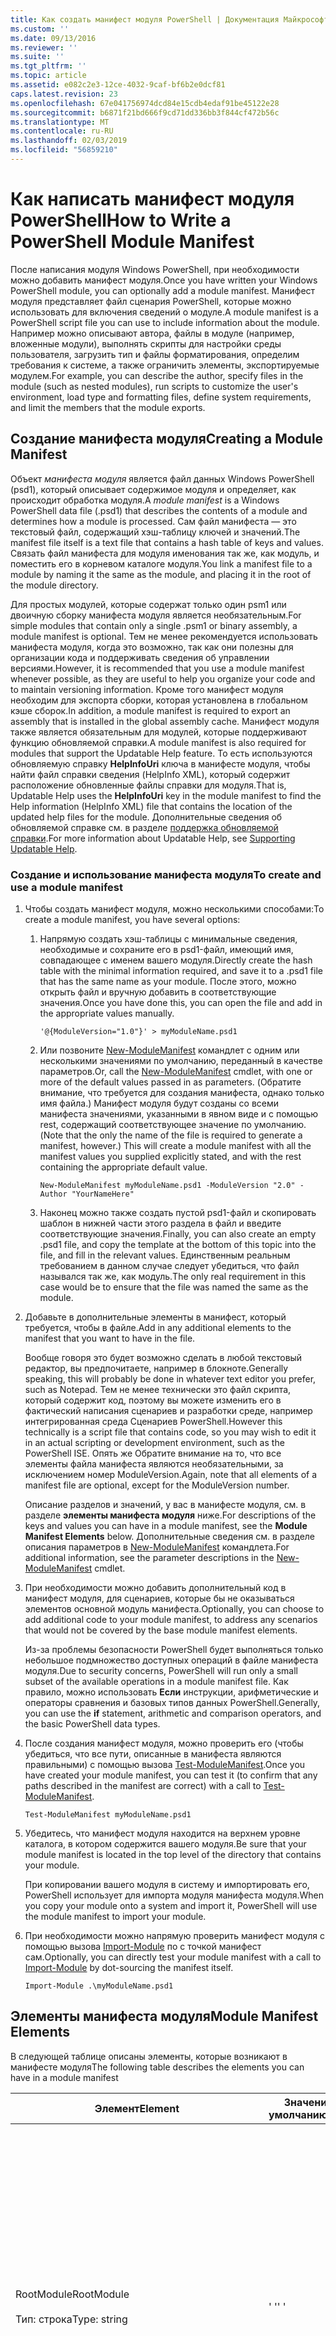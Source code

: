 ```yaml
---
title: Как создать манифест модуля PowerShell | Документация Майкрософт
ms.custom: ''
ms.date: 09/13/2016
ms.reviewer: ''
ms.suite: ''
ms.tgt_pltfrm: ''
ms.topic: article
ms.assetid: e082c2e3-12ce-4032-9caf-bf6b2e0dcf81
caps.latest.revision: 23
ms.openlocfilehash: 67e041756974dcd84e15cdb4edaf91be45122e28
ms.sourcegitcommit: b6871f21bd666f9cd71dd336bb3f844cf472b56c
ms.translationtype: MT
ms.contentlocale: ru-RU
ms.lasthandoff: 02/03/2019
ms.locfileid: "56859210"
---
```

# <a name="how-to-write-a-powershell-module-manifest"></a><span data-ttu-id="af549-102">Как написать манифест модуля PowerShell</span><span class="sxs-lookup"><span data-stu-id="af549-102">How to Write a PowerShell Module Manifest</span></span>

<span data-ttu-id="af549-103">После написания модуля Windows PowerShell, при необходимости можно добавить манифест модуля.</span><span class="sxs-lookup"><span data-stu-id="af549-103">Once you have written your Windows PowerShell module, you can optionally add a module manifest.</span></span> <span data-ttu-id="af549-104">Манифест модуля представляет файл сценария PowerShell, которые можно использовать для включения сведений о модуле.</span><span class="sxs-lookup"><span data-stu-id="af549-104">A module manifest is a PowerShell script file you can use to include information about the module.</span></span> <span data-ttu-id="af549-105">Например можно описывают автора, файлы в модуле (например, вложенные модули), выполнять скрипты для настройки среды пользователя, загрузить тип и файлы форматирования, определим требования к системе, а также ограничить элементы, экспортируемые модулем.</span><span class="sxs-lookup"><span data-stu-id="af549-105">For example, you can describe the author, specify files in the module (such as nested modules), run scripts to customize the user's environment, load type and formatting files, define system requirements, and limit the members that the module exports.</span></span>

## <a name="creating-a-module-manifest"></a><span data-ttu-id="af549-106">Создание манифеста модуля</span><span class="sxs-lookup"><span data-stu-id="af549-106">Creating a Module Manifest</span></span>

<span data-ttu-id="af549-107">Объект *манифеста модуля* является файл данных Windows PowerShell (psd1), который описывает содержимое модуля и определяет, как происходит обработка модуля.</span><span class="sxs-lookup"><span data-stu-id="af549-107">A *module manifest* is a Windows PowerShell data file (.psd1) that describes the contents of a module and determines how a module is processed.</span></span> <span data-ttu-id="af549-108">Сам файл манифеста — это текстовый файл, содержащий хэш-таблицу ключей и значений.</span><span class="sxs-lookup"><span data-stu-id="af549-108">The manifest file itself is a text file that contains a hash table of keys and values.</span></span> <span data-ttu-id="af549-109">Связать файл манифеста для модуля именования так же, как модуль, и поместить его в корневом каталоге модуля.</span><span class="sxs-lookup"><span data-stu-id="af549-109">You link a manifest file to a module by naming it the same as the module, and placing it in the root of the module directory.</span></span>

<span data-ttu-id="af549-110">Для простых модулей, которые содержат только один psm1 или двоичную сборку манифеста модуля является необязательным.</span><span class="sxs-lookup"><span data-stu-id="af549-110">For simple modules that contain only a single .psm1 or binary assembly, a module manifest is optional.</span></span> <span data-ttu-id="af549-111">Тем не менее рекомендуется использовать манифеста модуля, когда это возможно, так как они полезны для организации кода и поддерживать сведения об управлении версиями.</span><span class="sxs-lookup"><span data-stu-id="af549-111">However, it is recommended that you use a module manifest whenever possible, as they are useful to help you organize your code and to maintain versioning information.</span></span> <span data-ttu-id="af549-112">Кроме того манифест модуля необходим для экспорта сборки, которая установлена в глобальном кэше сборок.</span><span class="sxs-lookup"><span data-stu-id="af549-112">In addition, a module manifest is required to export an assembly that is installed in the global assembly cache.</span></span> <span data-ttu-id="af549-113">Манифест модуля также является обязательным для модулей, которые поддерживают функцию обновляемой справки.</span><span class="sxs-lookup"><span data-stu-id="af549-113">A module manifest is also required for modules that support the Updatable Help feature.</span></span> <span data-ttu-id="af549-114">То есть используются обновляемую справку **HelpInfoUri** ключа в манифесте модуля, чтобы найти файл справки сведения (HelpInfo XML), который содержит расположение обновленные файлы справки для модуля.</span><span class="sxs-lookup"><span data-stu-id="af549-114">That is, Updatable Help uses the **HelpInfoUri** key in the module manifest to find the Help information (HelpInfo XML) file that contains the location of the updated help files for the module.</span></span> <span data-ttu-id="af549-115">Дополнительные сведения об обновляемой справке см. в разделе [поддержка обновляемой справки](./supporting-updatable-help.md).</span><span class="sxs-lookup"><span data-stu-id="af549-115">For more information about Updatable Help, see [Supporting Updatable Help](./supporting-updatable-help.md).</span></span>

### <a name="to-create-and-use-a-module-manifest"></a><span data-ttu-id="af549-116">Создание и использование манифеста модуля</span><span class="sxs-lookup"><span data-stu-id="af549-116">To create and use a module manifest</span></span>

1. <span data-ttu-id="af549-117">Чтобы создать манифест модуля, можно несколькими способами:</span><span class="sxs-lookup"><span data-stu-id="af549-117">To create a module manifest, you have several options:</span></span>

   1. <span data-ttu-id="af549-118">Напрямую создать хэш-таблицы с минимальные сведения, необходимые и сохраните его в psd1-файл, имеющий имя, совпадающее с именем вашего модуля.</span><span class="sxs-lookup"><span data-stu-id="af549-118">Directly create the hash table with the minimal information required, and save it to a .psd1 file that has the same name as your module.</span></span> <span data-ttu-id="af549-119">После этого, можно открыть файл и вручную добавить в соответствующие значения.</span><span class="sxs-lookup"><span data-stu-id="af549-119">Once you have done this, you can open the file and add in the appropriate values manually.</span></span>

      `'@{ModuleVersion="1.0"}' > myModuleName.psd1`

   2. <span data-ttu-id="af549-120">Или позвоните [New-ModuleManifest](/powershell/module/Microsoft.PowerShell.Core/New-ModuleManifest) командлет с одним или несколькими значениями по умолчанию, переданный в качестве параметров.</span><span class="sxs-lookup"><span data-stu-id="af549-120">Or, call the [New-ModuleManifest](/powershell/module/Microsoft.PowerShell.Core/New-ModuleManifest) cmdlet, with one or more of the default values passed in as parameters.</span></span> <span data-ttu-id="af549-121">(Обратите внимание, что требуется для создания манифеста, однако только имя файла.) Манифест модуля будут созданы со всеми манифеста значениями, указанными в явном виде и с помощью rest, содержащий соответствующее значение по умолчанию.</span><span class="sxs-lookup"><span data-stu-id="af549-121">(Note that the only the name of the file is required to generate a manifest, however.) This will create a module manifest with all the manifest values you supplied explicitly stated, and with the rest containing the appropriate default value.</span></span>

      `New-ModuleManifest myModuleName.psd1 -ModuleVersion "2.0" -Author "YourNameHere"`

   3. <span data-ttu-id="af549-122">Наконец можно также создать пустой psd1-файл и скопировать шаблон в нижней части этого раздела в файл и введите соответствующие значения.</span><span class="sxs-lookup"><span data-stu-id="af549-122">Finally, you can also create an empty .psd1 file, and copy the template at the bottom of this topic into the file, and fill in the relevant values.</span></span> <span data-ttu-id="af549-123">Единственным реальным требованием в данном случае следует убедиться, что файл назывался так же, как модуль.</span><span class="sxs-lookup"><span data-stu-id="af549-123">The only real requirement in this case would be to ensure that the file was named the same as the module.</span></span>

2. <span data-ttu-id="af549-124">Добавьте в дополнительные элементы в манифест, который требуется, чтобы в файле.</span><span class="sxs-lookup"><span data-stu-id="af549-124">Add in any additional elements to the manifest that you want to have in the file.</span></span>

   <span data-ttu-id="af549-125">Вообще говоря это будет возможно сделать в любой текстовый редактор, вы предпочитаете, например в блокноте.</span><span class="sxs-lookup"><span data-stu-id="af549-125">Generally speaking, this will probably be done in whatever text editor you prefer, such as Notepad.</span></span> <span data-ttu-id="af549-126">Тем не менее технически это файл скрипта, который содержит код, поэтому вы можете изменить его в фактический написания сценариев и разработки среде, например интегрированная среда Сценариев PowerShell.</span><span class="sxs-lookup"><span data-stu-id="af549-126">However this technically is a script file that contains code, so you may wish to edit it in an actual scripting or development environment, such as the PowerShell ISE.</span></span> <span data-ttu-id="af549-127">Опять же Обратите внимание на то, что все элементы файла манифеста являются необязательными, за исключением номер ModuleVersion.</span><span class="sxs-lookup"><span data-stu-id="af549-127">Again, note that all elements of a manifest file are optional, except for the ModuleVersion number.</span></span>

   <span data-ttu-id="af549-128">Описание разделов и значений, у вас в манифесте модуля, см. в разделе **элементы манифеста модуля** ниже.</span><span class="sxs-lookup"><span data-stu-id="af549-128">For descriptions of the keys and values you can have in a module manifest, see the **Module Manifest Elements** below.</span></span> <span data-ttu-id="af549-129">Дополнительные сведения см. в разделе описания параметров в [New-ModuleManifest](/powershell/module/Microsoft.PowerShell.Core/New-ModuleManifest) командлета.</span><span class="sxs-lookup"><span data-stu-id="af549-129">For additional information, see the parameter descriptions in the  [New-ModuleManifest](/powershell/module/Microsoft.PowerShell.Core/New-ModuleManifest) cmdlet.</span></span>

3. <span data-ttu-id="af549-130">При необходимости можно добавить дополнительный код в манифест модуля, для сценариев, которые бы не оказываться элементов основной модуль манифеста.</span><span class="sxs-lookup"><span data-stu-id="af549-130">Optionally, you can choose to add additional code to your module manifest, to address any scenarios that would not be covered by the base module manifest elements.</span></span>

   <span data-ttu-id="af549-131">Из-за проблемы безопасности PowerShell будет выполняться только небольшое подмножество доступных операций в файле манифеста модуля.</span><span class="sxs-lookup"><span data-stu-id="af549-131">Due to security concerns, PowerShell will run only a small subset of the available operations in a module manifest file.</span></span> <span data-ttu-id="af549-132">Как правило, можно использовать **Если** инструкции, арифметические и операторы сравнения и базовых типов данных PowerShell.</span><span class="sxs-lookup"><span data-stu-id="af549-132">Generally, you can use the **if** statement, arithmetic and comparison operators, and the basic PowerShell data types.</span></span>

4. <span data-ttu-id="af549-133">После создания манифест модуля, можно проверить его (чтобы убедиться, что все пути, описанные в манифеста являются правильными) с помощью вызова [Test-ModuleManifest](/powershell/module/Microsoft.PowerShell.Core/Test-ModuleManifest).</span><span class="sxs-lookup"><span data-stu-id="af549-133">Once you have created your module manifest, you can test it (to confirm that any paths described in the manifest are correct) with a call to [Test-ModuleManifest](/powershell/module/Microsoft.PowerShell.Core/Test-ModuleManifest).</span></span>

   `Test-ModuleManifest myModuleName.psd1`

5. <span data-ttu-id="af549-134">Убедитесь, что манифест модуля находится на верхнем уровне каталога, в котором содержится вашего модуля.</span><span class="sxs-lookup"><span data-stu-id="af549-134">Be sure that your module manifest is located in the top level of the directory that contains your module.</span></span>

   <span data-ttu-id="af549-135">При копировании вашего модуля в систему и импортировать его, PowerShell использует для импорта модуля манифеста модуля.</span><span class="sxs-lookup"><span data-stu-id="af549-135">When you copy your module onto a system and import it, PowerShell will use the module manifest to import your module.</span></span>

6. <span data-ttu-id="af549-136">При необходимости можно напрямую проверить манифест модуля с помощью вызова [Import-Module](/powershell/module/Microsoft.PowerShell.Core/Import-Module) по с точкой манифест сам.</span><span class="sxs-lookup"><span data-stu-id="af549-136">Optionally, you can directly test your module manifest with a call to [Import-Module](/powershell/module/Microsoft.PowerShell.Core/Import-Module) by dot-sourcing the manifest itself.</span></span>

   `Import-Module .\myModuleName.psd1`

## <a name="module-manifest-elements"></a><span data-ttu-id="af549-137">Элементы манифеста модуля</span><span class="sxs-lookup"><span data-stu-id="af549-137">Module Manifest Elements</span></span>

<span data-ttu-id="af549-138">В следующей таблице описаны элементы, которые возникают в манифесте модуля</span><span class="sxs-lookup"><span data-stu-id="af549-138">The following table describes the elements you can have in a module manifest</span></span>

|<span data-ttu-id="af549-139">Элемент</span><span class="sxs-lookup"><span data-stu-id="af549-139">Element</span></span>|<span data-ttu-id="af549-140">Значение по умолчанию</span><span class="sxs-lookup"><span data-stu-id="af549-140">Default</span></span>|<span data-ttu-id="af549-141">Описание</span><span class="sxs-lookup"><span data-stu-id="af549-141">Description</span></span>|
|-------------|-------------|-----------------|
|<span data-ttu-id="af549-142">RootModule</span><span class="sxs-lookup"><span data-stu-id="af549-142">RootModule</span></span><br /><br /> <span data-ttu-id="af549-143">Тип: строка</span><span class="sxs-lookup"><span data-stu-id="af549-143">Type: string</span></span>|<span data-ttu-id="af549-144">' '</span><span class="sxs-lookup"><span data-stu-id="af549-144">' '</span></span>|<span data-ttu-id="af549-145">Модуль или двоичного файла модуля скрипта связан этот манифест.</span><span class="sxs-lookup"><span data-stu-id="af549-145">Script module or binary module file associated with this manifest.</span></span> <span data-ttu-id="af549-146">Предыдущие версии PowerShell вызывается этот элемент ModuleToProcess.</span><span class="sxs-lookup"><span data-stu-id="af549-146">Previous versions of PowerShell called this element the ModuleToProcess.</span></span><br /><br /> <span data-ttu-id="af549-147">Возможные типы для основного модуля может быть пустым (что сделает это **манифеста** модуля), имя модуля сценариев (.psm1, что делает это **скрипт** модуля), или именем двоичного модуля (.exe или .dll, что делает это **двоичных** модуля).</span><span class="sxs-lookup"><span data-stu-id="af549-147">Possible types for the root module can be empty (which will make this a **Manifest** module), the name of a script module (.psm1, which makes this a **Script** module), or the name of a binary module (.exe or .dll, which makes this a **Binary** module).</span></span> <span data-ttu-id="af549-148">Поместив имя манифеста модуля (.psd1) или файл сценария (.ps1) в этом элементе вызовет возникновения ошибок.</span><span class="sxs-lookup"><span data-stu-id="af549-148">Placing the name of a module manifest (.psd1) or a script file (.ps1) in this element will cause an error to occur.</span></span>|
|<span data-ttu-id="af549-149">ModuleVersion</span><span class="sxs-lookup"><span data-stu-id="af549-149">ModuleVersion</span></span><br /><br /> <span data-ttu-id="af549-150">Тип: строка</span><span class="sxs-lookup"><span data-stu-id="af549-150">Type: string</span></span>|<span data-ttu-id="af549-151">1.0</span><span class="sxs-lookup"><span data-stu-id="af549-151">1.0</span></span>|<span data-ttu-id="af549-152">Номер версии этого модуля.</span><span class="sxs-lookup"><span data-stu-id="af549-152">Version number of this module.</span></span> <span data-ttu-id="af549-153">Строка должна быть возможность преобразования [System.Version].</span><span class="sxs-lookup"><span data-stu-id="af549-153">The string must be able to convert to [System.Version].</span></span> <span data-ttu-id="af549-154">То есть "#. #. #. #. #".</span><span class="sxs-lookup"><span data-stu-id="af549-154">That is, '#.#.#.#.#'.</span></span> <span data-ttu-id="af549-155">`Import-Module` загрузит первого модуля, она обнаружит на **$psModulePath** , совпадает с именем и имеет по крайней мере, как высокая ModuleVersion как `-MinimumVersion` параметр.</span><span class="sxs-lookup"><span data-stu-id="af549-155">`Import-Module` will load the first module it finds on the **$psModulePath** that matches the name, and has at least as high a ModuleVersion, as the `-MinimumVersion` parameter.</span></span> <span data-ttu-id="af549-156">Чтобы импортировать определенную версию, используйте`-RequiredVersion` параметра, вместо этого.</span><span class="sxs-lookup"><span data-stu-id="af549-156">To import a specific version, use the`-RequiredVersion` parameter, instead.</span></span><br /><br /> <span data-ttu-id="af549-157">Пример: `ModuleVersion = '1.0'`</span><span class="sxs-lookup"><span data-stu-id="af549-157">Example: `ModuleVersion = '1.0'`</span></span>|
|<span data-ttu-id="af549-158">Код GUID</span><span class="sxs-lookup"><span data-stu-id="af549-158">GUID</span></span><br /><br /> <span data-ttu-id="af549-159">Тип: строка</span><span class="sxs-lookup"><span data-stu-id="af549-159">Type: string</span></span>|<span data-ttu-id="af549-160">Автоматически созданное GUID</span><span class="sxs-lookup"><span data-stu-id="af549-160">Autogenerated GUID</span></span>|<span data-ttu-id="af549-161">Идентификатор, используемый для уникальной идентификации этого модуля.</span><span class="sxs-lookup"><span data-stu-id="af549-161">ID used to uniquely identify this module.</span></span> <span data-ttu-id="af549-162">Обратите внимание на то, что невозможно в настоящее время импорта модуля по идентификатору GUID.</span><span class="sxs-lookup"><span data-stu-id="af549-162">Note that you cannot currently import a module by GUID.</span></span><br /><br /> <span data-ttu-id="af549-163">Пример: `GUID = 'cfc45206-1e49-459d-a8ad-5b571ef94857'`</span><span class="sxs-lookup"><span data-stu-id="af549-163">Example: `GUID = 'cfc45206-1e49-459d-a8ad-5b571ef94857'`</span></span>|
|<span data-ttu-id="af549-164">Дизайнер</span><span class="sxs-lookup"><span data-stu-id="af549-164">Author</span></span><br /><br /> <span data-ttu-id="af549-165">Тип: строка</span><span class="sxs-lookup"><span data-stu-id="af549-165">Type: string</span></span>|<span data-ttu-id="af549-166">Нет</span><span class="sxs-lookup"><span data-stu-id="af549-166">None</span></span>|<span data-ttu-id="af549-167">Автор этого модуля.</span><span class="sxs-lookup"><span data-stu-id="af549-167">Author of this module.</span></span><br /><br /> <span data-ttu-id="af549-168">Пример: `Author = 'AuthorNameHere'`</span><span class="sxs-lookup"><span data-stu-id="af549-168">Example: `Author = 'AuthorNameHere'`</span></span>|
|<span data-ttu-id="af549-169">CompanyName</span><span class="sxs-lookup"><span data-stu-id="af549-169">CompanyName</span></span><br /><br /> <span data-ttu-id="af549-170">Тип: строка</span><span class="sxs-lookup"><span data-stu-id="af549-170">Type: string</span></span>|<span data-ttu-id="af549-171">Unknown</span><span class="sxs-lookup"><span data-stu-id="af549-171">Unknown</span></span>|<span data-ttu-id="af549-172">Компания или поставщик этого модуля.</span><span class="sxs-lookup"><span data-stu-id="af549-172">Company or vendor of this module.</span></span><br /><br /> <span data-ttu-id="af549-173">Пример: `CompanyName = 'Fabrikam'`</span><span class="sxs-lookup"><span data-stu-id="af549-173">Example: `CompanyName = 'Fabrikam'`</span></span>|
|<span data-ttu-id="af549-174">Авторские права</span><span class="sxs-lookup"><span data-stu-id="af549-174">Copyright</span></span><br /><br /> <span data-ttu-id="af549-175">Тип: строка</span><span class="sxs-lookup"><span data-stu-id="af549-175">Type: string</span></span>|<span data-ttu-id="af549-176">(c) [currentYear] [автор].</span><span class="sxs-lookup"><span data-stu-id="af549-176">(c) [currentYear] [Author].</span></span> <span data-ttu-id="af549-177">Все права защищены.</span><span class="sxs-lookup"><span data-stu-id="af549-177">All rights reserved.</span></span>|<span data-ttu-id="af549-178">Заявление об авторских правах для этого модуля.</span><span class="sxs-lookup"><span data-stu-id="af549-178">Copyright statement for this module.</span></span><br /><br /> <span data-ttu-id="af549-179">Пример: `Copyright = '2016 AuthorName. All rights reserved.'`</span><span class="sxs-lookup"><span data-stu-id="af549-179">Example: `Copyright = '2016 AuthorName. All rights reserved.'`</span></span>|
|<span data-ttu-id="af549-180">Описание</span><span class="sxs-lookup"><span data-stu-id="af549-180">Description</span></span><br /><br /> <span data-ttu-id="af549-181">Тип: строка</span><span class="sxs-lookup"><span data-stu-id="af549-181">Type: string</span></span>|<span data-ttu-id="af549-182">' '</span><span class="sxs-lookup"><span data-stu-id="af549-182">' '</span></span>|<span data-ttu-id="af549-183">Описание функций, предоставляемых этим модулем.</span><span class="sxs-lookup"><span data-stu-id="af549-183">Description of the functionality provided by this module.</span></span><br /><br /> <span data-ttu-id="af549-184">Пример: `Description = 'This is a description of a module.'`</span><span class="sxs-lookup"><span data-stu-id="af549-184">Example: `Description = 'This is a description of a module.'`</span></span>|
|<span data-ttu-id="af549-185">PowerShellVersion</span><span class="sxs-lookup"><span data-stu-id="af549-185">PowerShellVersion</span></span><br /><br /> <span data-ttu-id="af549-186">Тип: строка</span><span class="sxs-lookup"><span data-stu-id="af549-186">Type: string</span></span>|<span data-ttu-id="af549-187">' '</span><span class="sxs-lookup"><span data-stu-id="af549-187">' '</span></span>|<span data-ttu-id="af549-188">Минимальная версия подсистемы Windows PowerShell, необходимых этим модулем.</span><span class="sxs-lookup"><span data-stu-id="af549-188">Minimum version of the Windows PowerShell engine required by this module.</span></span> <span data-ttu-id="af549-189">Текущий допустимые значения: 1.0, 2.0, 3.0, 4.0 и 5.0.</span><span class="sxs-lookup"><span data-stu-id="af549-189">Current valid values are 1.0, 2.0, 3.0, 4.0, and 5.0.</span></span><br /><br /> <span data-ttu-id="af549-190">Пример: `PowerShellVersion = '5.0'`</span><span class="sxs-lookup"><span data-stu-id="af549-190">Example: `PowerShellVersion = '5.0'`</span></span>|
|<span data-ttu-id="af549-191">PowerShellHostName</span><span class="sxs-lookup"><span data-stu-id="af549-191">PowerShellHostName</span></span><br /><br /> <span data-ttu-id="af549-192">Тип: строка</span><span class="sxs-lookup"><span data-stu-id="af549-192">Type: string</span></span>|<span data-ttu-id="af549-193">' '</span><span class="sxs-lookup"><span data-stu-id="af549-193">' '</span></span>|<span data-ttu-id="af549-194">Указывает имя узла Windows PowerShell, который необходим в модуле.</span><span class="sxs-lookup"><span data-stu-id="af549-194">Specifies the name of the Windows PowerShell host that is required by the module.</span></span> <span data-ttu-id="af549-195">Это имя предоставляется Windows PowerShell.</span><span class="sxs-lookup"><span data-stu-id="af549-195">This name is provided by Windows PowerShell.</span></span> <span data-ttu-id="af549-196">Чтобы найти имя основной программы, в программе, введите: `$host.name` .</span><span class="sxs-lookup"><span data-stu-id="af549-196">To find the name of a host program, in the program, type: `$host.name` .</span></span><br /><br /> <span data-ttu-id="af549-197">Пример: `PowerShellHostName = 'Windows PowerShell ISE Host'`</span><span class="sxs-lookup"><span data-stu-id="af549-197">Example: `PowerShellHostName = 'Windows PowerShell ISE Host'`</span></span>|
|<span data-ttu-id="af549-198">PowerShellHostVersion</span><span class="sxs-lookup"><span data-stu-id="af549-198">PowerShellHostVersion</span></span><br /><br /> <span data-ttu-id="af549-199">Тип: строка</span><span class="sxs-lookup"><span data-stu-id="af549-199">Type: string</span></span>|<span data-ttu-id="af549-200">' '</span><span class="sxs-lookup"><span data-stu-id="af549-200">' '</span></span>|<span data-ttu-id="af549-201">Минимальная версия узла Windows PowerShell, необходимых этим модулем.</span><span class="sxs-lookup"><span data-stu-id="af549-201">Minimum version of the Windows PowerShell host required by this module.</span></span><br /><br /> <span data-ttu-id="af549-202">Пример: `PowerShellHostVersion = '2.0'`</span><span class="sxs-lookup"><span data-stu-id="af549-202">Example: `PowerShellHostVersion = '2.0'`</span></span>|
|<span data-ttu-id="af549-203">DotNetFrameworkVersion</span><span class="sxs-lookup"><span data-stu-id="af549-203">DotNetFrameworkVersion</span></span><br /><br /> <span data-ttu-id="af549-204">Тип: строка</span><span class="sxs-lookup"><span data-stu-id="af549-204">Type: string</span></span>|<span data-ttu-id="af549-205">' '</span><span class="sxs-lookup"><span data-stu-id="af549-205">' '</span></span>|<span data-ttu-id="af549-206">Минимальная версия Microsoft .NET Framework требуется этим модулем.</span><span class="sxs-lookup"><span data-stu-id="af549-206">Minimum version of Microsoft .NET Framework required by this module.</span></span><br /><br /> <span data-ttu-id="af549-207">Пример: `DotNetFrameorkVersion = '3.5'`</span><span class="sxs-lookup"><span data-stu-id="af549-207">Example: `DotNetFrameorkVersion = '3.5'`</span></span>|
|<span data-ttu-id="af549-208">CLRVersion</span><span class="sxs-lookup"><span data-stu-id="af549-208">CLRVersion</span></span><br /><br /> <span data-ttu-id="af549-209">Тип: строка</span><span class="sxs-lookup"><span data-stu-id="af549-209">Type: string</span></span>|<span data-ttu-id="af549-210">' '</span><span class="sxs-lookup"><span data-stu-id="af549-210">' '</span></span>|<span data-ttu-id="af549-211">Минимальная версия общеязыковой среды выполнения (CLR), необходимых этим модулем.</span><span class="sxs-lookup"><span data-stu-id="af549-211">Minimum version of the common language runtime (CLR) required by this module.</span></span><br /><br /> <span data-ttu-id="af549-212">Пример: `CLRVersion = '3.5'`</span><span class="sxs-lookup"><span data-stu-id="af549-212">Example: `CLRVersion = '3.5'`</span></span>|
|<span data-ttu-id="af549-213">ProcessorArchitecture</span><span class="sxs-lookup"><span data-stu-id="af549-213">ProcessorArchitecture</span></span><br /><br /> <span data-ttu-id="af549-214">Тип: строка</span><span class="sxs-lookup"><span data-stu-id="af549-214">Type: string</span></span>|<span data-ttu-id="af549-215">' '</span><span class="sxs-lookup"><span data-stu-id="af549-215">' '</span></span>|<span data-ttu-id="af549-216">Архитектура процессора (нет, X86, Amd64) требуется этим модулем.</span><span class="sxs-lookup"><span data-stu-id="af549-216">Processor architecture (None, X86, Amd64) required by this module.</span></span> <span data-ttu-id="af549-217">Допустимые значения: x86, AMD64, IA64 и None (неизвестен или не задан).</span><span class="sxs-lookup"><span data-stu-id="af549-217">Valid values are x86, AMD64, IA64, and None (unknown or unspecified).</span></span><br /><br /> <span data-ttu-id="af549-218">Пример: `ProcessorArchitecture = 'x86'`</span><span class="sxs-lookup"><span data-stu-id="af549-218">Example: `ProcessorArchitecture = 'x86'`</span></span>|
|<span data-ttu-id="af549-219">RequiredModules</span><span class="sxs-lookup"><span data-stu-id="af549-219">RequiredModules</span></span><br /><br /> <span data-ttu-id="af549-220">Тип: [строка []]</span><span class="sxs-lookup"><span data-stu-id="af549-220">Type: [string[]]</span></span>|<span data-ttu-id="af549-221">@()</span><span class="sxs-lookup"><span data-stu-id="af549-221">@()</span></span>|<span data-ttu-id="af549-222">Модули, которые должны быть импортированы в глобальной среде, прежде чем импортировать этот модуль.</span><span class="sxs-lookup"><span data-stu-id="af549-222">Modules that must be imported into the global environment prior to importing this module.</span></span> <span data-ttu-id="af549-223">Он загрузит каких-либо модулей, если они уже были загружены в списке.</span><span class="sxs-lookup"><span data-stu-id="af549-223">This will load any modules listed unless they have already been loaded.</span></span> <span data-ttu-id="af549-224">(Например, некоторые модули могут уже быть загружен модуль.).</span><span class="sxs-lookup"><span data-stu-id="af549-224">(For example, some modules may already be loaded by a different module.).</span></span> <span data-ttu-id="af549-225">Это также можно указать определенную версию для загрузки с помощью `RequiredVersion` вместо `ModuleVersion`.</span><span class="sxs-lookup"><span data-stu-id="af549-225">It is also possible to specify a specific version to load using `RequiredVersion` rather than `ModuleVersion`.</span></span> <span data-ttu-id="af549-226">При использовании `ModuleVersion` он будет загрузить новейшую версию пакета с как минимум указанной версии.</span><span class="sxs-lookup"><span data-stu-id="af549-226">When using `ModuleVersion` it will load the newest version available with a minimum of the version specified.</span></span><br /><br /> <span data-ttu-id="af549-227">Пример: `RequiredModules = @(@{ModuleName="myDependentModule", ModuleVersion="2.0",Guid="cfc45206-1e49-459d-a8ad-5b571ef94857"})`</span><span class="sxs-lookup"><span data-stu-id="af549-227">Example: `RequiredModules = @(@{ModuleName="myDependentModule", ModuleVersion="2.0",Guid="cfc45206-1e49-459d-a8ad-5b571ef94857"})`</span></span><br /><br /> <span data-ttu-id="af549-228">Пример: `RequiredModules = @(@{ModuleName="myDependentModule", RequiredVersion="1.5",Guid="cfc45206-1e49-459d-a8ad-5b571ef94857"})`</span><span class="sxs-lookup"><span data-stu-id="af549-228">Example: `RequiredModules = @(@{ModuleName="myDependentModule", RequiredVersion="1.5",Guid="cfc45206-1e49-459d-a8ad-5b571ef94857"})`</span></span>|
|<span data-ttu-id="af549-229">RequiredAssemblies</span><span class="sxs-lookup"><span data-stu-id="af549-229">RequiredAssemblies</span></span><br /><br /> <span data-ttu-id="af549-230">Тип: [строка []]</span><span class="sxs-lookup"><span data-stu-id="af549-230">Type: [string[]]</span></span>|<span data-ttu-id="af549-231">@()</span><span class="sxs-lookup"><span data-stu-id="af549-231">@()</span></span>|<span data-ttu-id="af549-232">Сборки, необходимо загрузить до импорта этого модуля.</span><span class="sxs-lookup"><span data-stu-id="af549-232">Assemblies that must be loaded prior to importing this module.</span></span><br /><br /> <span data-ttu-id="af549-233">Обратите внимание, что в отличие от RequiredModules, PowerShell будет загружать RequiredAssemblies, если они уже не загружены.</span><span class="sxs-lookup"><span data-stu-id="af549-233">Note that unlike RequiredModules, PowerShell will load the RequiredAssemblies if they are not already loaded.</span></span>|
|<span data-ttu-id="af549-234">ScriptsToProcess</span><span class="sxs-lookup"><span data-stu-id="af549-234">ScriptsToProcess</span></span><br /><br /> <span data-ttu-id="af549-235">Тип: [строка []]</span><span class="sxs-lookup"><span data-stu-id="af549-235">Type: [string[]]</span></span>|<span data-ttu-id="af549-236">@()</span><span class="sxs-lookup"><span data-stu-id="af549-236">@()</span></span>|<span data-ttu-id="af549-237">Файлы скрипта (ps1), которые выполняются в состоянии сеанса вызывающего при импорте модуля.</span><span class="sxs-lookup"><span data-stu-id="af549-237">Script (.ps1) files that are run in the caller's session state when the module is imported.</span></span> <span data-ttu-id="af549-238">Это может быть глобальный сеанс, состояние или, для вложенных модулей, состояние сеанса другого модуля.</span><span class="sxs-lookup"><span data-stu-id="af549-238">This could be the global session state or, for nested modules, the session state of another module.</span></span> <span data-ttu-id="af549-239">Эти сценарии можно использовать для подготовки среды, так же, как можно использовать скрипт входа в систему.</span><span class="sxs-lookup"><span data-stu-id="af549-239">You can use these scripts to prepare an environment just as you might use a login script.</span></span><br /><br /> <span data-ttu-id="af549-240">Эти скрипты выполняются перед загрузкой всех модулей, перечисленных в манифесте.</span><span class="sxs-lookup"><span data-stu-id="af549-240">These scripts are run before any of the modules listed in the manifest are loaded.</span></span>|
|<span data-ttu-id="af549-241">TypesToProcess</span><span class="sxs-lookup"><span data-stu-id="af549-241">TypesToProcess</span></span><br /><br /> <span data-ttu-id="af549-242">Тип: [объекта []]</span><span class="sxs-lookup"><span data-stu-id="af549-242">Type: [Object[]]</span></span>|<span data-ttu-id="af549-243">@()</span><span class="sxs-lookup"><span data-stu-id="af549-243">@()</span></span>|<span data-ttu-id="af549-244">Введите файлы (ps1xml), необходимо загрузить, при импорте этого модуля.</span><span class="sxs-lookup"><span data-stu-id="af549-244">Type files (.ps1xml) to be loaded when importing this module.</span></span>|
|<span data-ttu-id="af549-245">FormatsToProcess</span><span class="sxs-lookup"><span data-stu-id="af549-245">FormatsToProcess</span></span><br /><br /> <span data-ttu-id="af549-246">Тип: [объекта []]</span><span class="sxs-lookup"><span data-stu-id="af549-246">Type: [Object[]]</span></span>|<span data-ttu-id="af549-247">@()</span><span class="sxs-lookup"><span data-stu-id="af549-247">@()</span></span>|<span data-ttu-id="af549-248">Файлы (ps1xml-файлы) для загрузки, при импорте этого модуля форматирования.</span><span class="sxs-lookup"><span data-stu-id="af549-248">Format files (.ps1xml) to be loaded when importing this module.</span></span>|
|<span data-ttu-id="af549-249">NestedModules</span><span class="sxs-lookup"><span data-stu-id="af549-249">NestedModules</span></span><br /><br /> <span data-ttu-id="af549-250">Тип: [объекта []]</span><span class="sxs-lookup"><span data-stu-id="af549-250">Type: [Object[]]</span></span>|<span data-ttu-id="af549-251">@()</span><span class="sxs-lookup"><span data-stu-id="af549-251">@()</span></span>|<span data-ttu-id="af549-252">Модули для импорта в качестве вложенных модулей из модуля, указанного в RootModule/ModuleToProcess.</span><span class="sxs-lookup"><span data-stu-id="af549-252">Modules to import as nested modules of the module specified in RootModule/ModuleToProcess.</span></span><br /><br /> <span data-ttu-id="af549-253">Добавление имени модуля к данному элементу аналогично вызову `Import-Module` из кода сценария или сборки.</span><span class="sxs-lookup"><span data-stu-id="af549-253">Adding a module name to this element is similar to calling `Import-Module` from within your script or assembly code.</span></span> <span data-ttu-id="af549-254">Основное различие — это проще видеть, что вы загружаете здесь в файле манифеста.</span><span class="sxs-lookup"><span data-stu-id="af549-254">The main difference is that it's easier to see what you are loading here in the manifest file.</span></span> <span data-ttu-id="af549-255">Кроме того Если модуль не удается загрузить здесь, будет не еще загрузки фактическое модуля.</span><span class="sxs-lookup"><span data-stu-id="af549-255">Also, if a module fails to load here, you will not yet have loaded your actual module.</span></span><br /><br /> <span data-ttu-id="af549-256">Помимо других модулей могут также загрузить здесь файлы скрипта (ps1).</span><span class="sxs-lookup"><span data-stu-id="af549-256">In addition to other modules, you may also load script (.ps1) files here.</span></span> <span data-ttu-id="af549-257">Эти файлы будет выполняться в контексте основного модуля.</span><span class="sxs-lookup"><span data-stu-id="af549-257">These files will execute in the context of the root module.</span></span> <span data-ttu-id="af549-258">(Это эквивалентно точечное введение сценарий в модуле корневой.)</span><span class="sxs-lookup"><span data-stu-id="af549-258">(This is equivalent to dot sourcing the script in your root module.)</span></span>|
|<span data-ttu-id="af549-259">FunctionsToExport</span><span class="sxs-lookup"><span data-stu-id="af549-259">FunctionsToExport</span></span><br /><br /> <span data-ttu-id="af549-260">Введите команду: Строка</span><span class="sxs-lookup"><span data-stu-id="af549-260">Type: String</span></span>|<span data-ttu-id="af549-261">'\*'</span><span class="sxs-lookup"><span data-stu-id="af549-261">'\*'</span></span>|<span data-ttu-id="af549-262">Указывает состояние сеанса вызывающего функции, экспортируемые модулем (подстановочный знак, который разрешается использовать знаки).</span><span class="sxs-lookup"><span data-stu-id="af549-262">Specifies the functions that the module exports (wildcard characters are permitted) to the caller's session state.</span></span> <span data-ttu-id="af549-263">По умолчанию экспортируются все функции.</span><span class="sxs-lookup"><span data-stu-id="af549-263">By default, all functions are exported.</span></span> <span data-ttu-id="af549-264">Этот ключ можно использовать для ограничения экспортируемых модулем функций.</span><span class="sxs-lookup"><span data-stu-id="af549-264">You can use this key to restrict the functions that are exported by the module.</span></span><br /><br /> <span data-ttu-id="af549-265">Состояние сеанса вызывающего может быть глобальный сеанс, состояние или, для вложенных модулей, состояние сеанса другого модуля.</span><span class="sxs-lookup"><span data-stu-id="af549-265">The caller's session state can be the global session state or, for nested modules, the session state of another module.</span></span> <span data-ttu-id="af549-266">При объединении вложенные модули, все функции, экспортируемые модулем вложенных будут экспортированы в глобальное состояние сеанса, если модуля в цепочке ограничит функцию с помощью FunctionsToExport ключа.</span><span class="sxs-lookup"><span data-stu-id="af549-266">When chaining nested modules, all functions that are exported by a nested module will be exported to the global session state unless a module in the chain restricts the function by using the FunctionsToExport key.</span></span><br /><br /> <span data-ttu-id="af549-267">Если манифест также экспортирует псевдонимы для функций, этот ключ можно удалить функции, псевдонимы, перечислены в разделе AliasesToExport, но этот ключ не удается добавить функцию псевдонимы в список.</span><span class="sxs-lookup"><span data-stu-id="af549-267">If the manifest also exports aliases for the functions, this key can remove functions whose aliases are listed in the AliasesToExport key, but this key cannot add function aliases to the list.</span></span>|
|<span data-ttu-id="af549-268">CmdletsToExport</span><span class="sxs-lookup"><span data-stu-id="af549-268">CmdletsToExport</span></span><br /><br /> <span data-ttu-id="af549-269">Введите команду: Строка</span><span class="sxs-lookup"><span data-stu-id="af549-269">Type: String</span></span>|<span data-ttu-id="af549-270">'\*'</span><span class="sxs-lookup"><span data-stu-id="af549-270">'\*'</span></span>|<span data-ttu-id="af549-271">Задает командлеты, экспортируемые модулем (подстановочный знак, который разрешается использовать знаки).</span><span class="sxs-lookup"><span data-stu-id="af549-271">Specifies the cmdlets that the module exports (wildcard characters are permitted).</span></span> <span data-ttu-id="af549-272">По умолчанию экспортируются все командлеты.</span><span class="sxs-lookup"><span data-stu-id="af549-272">By default, all cmdlets are exported.</span></span> <span data-ttu-id="af549-273">Этот ключ можно использовать для ограничения экспортируемых модулем командлетов.</span><span class="sxs-lookup"><span data-stu-id="af549-273">You can use this key to restrict the cmdlets that are exported by the module.</span></span><br /><br /> <span data-ttu-id="af549-274">Состояние сеанса вызывающего может быть глобальный сеанс, состояние или, для вложенных модулей, состояние сеанса другого модуля.</span><span class="sxs-lookup"><span data-stu-id="af549-274">The caller's session state can be the global session state or, for nested modules, the session state of another module.</span></span> <span data-ttu-id="af549-275">При объединении в вложенные модули все командлеты, экспортируемые модулем вложенных в конечном счете экспортируется в глобальном состоянии сеанса Если модуля в цепочке ограничит командлет с помощью CmdletsToExport ключа.</span><span class="sxs-lookup"><span data-stu-id="af549-275">When you are chaining nested modules, all cmdlets that are exported by a nested module will be ultimately exported to the global session state unless a module in the chain restricts the cmdlet by using the CmdletsToExport key.</span></span><br /><br /> <span data-ttu-id="af549-276">Если манифест также экспортирует псевдонимы для командлетов, этот ключ позволяет удалять командлеты, псевдонимы, перечислены в ключе AliasesToExport, но этот ключ не может добавить в список псевдонимы командлетов.</span><span class="sxs-lookup"><span data-stu-id="af549-276">If the manifest also exports aliases for the cmdlets, this key can remove cmdlets whose aliases are listed in the AliasesToExport key, but this key cannot add cmdlet aliases to the list.</span></span>|
|<span data-ttu-id="af549-277">VariablesToExport</span><span class="sxs-lookup"><span data-stu-id="af549-277">VariablesToExport</span></span><br /><br /> <span data-ttu-id="af549-278">Введите команду: Строка</span><span class="sxs-lookup"><span data-stu-id="af549-278">Type: String</span></span>|<span data-ttu-id="af549-279">'\*'</span><span class="sxs-lookup"><span data-stu-id="af549-279">'\*'</span></span>|<span data-ttu-id="af549-280">Указывает переменные, экспортируемые модулем (подстановочный знак, который разрешается использовать знаки) в состоянии сеанса вызывающего.</span><span class="sxs-lookup"><span data-stu-id="af549-280">Specifies the variables that the module exports (wildcard characters are permitted) to the caller's session state.</span></span> <span data-ttu-id="af549-281">По умолчанию экспортируются все переменные.</span><span class="sxs-lookup"><span data-stu-id="af549-281">By default, all variables are exported.</span></span> <span data-ttu-id="af549-282">Этот ключ можно использовать для ограничения экспортируемых модулем переменных.</span><span class="sxs-lookup"><span data-stu-id="af549-282">You can use this key to restrict the variables that are exported by the module.</span></span><br /><br /> <span data-ttu-id="af549-283">Состояние сеанса вызывающего может быть глобальный сеанс, состояние или, для вложенных модулей, состояние сеанса другого модуля.</span><span class="sxs-lookup"><span data-stu-id="af549-283">The caller's session state can be the global session state or, for nested modules, the session state of another module.</span></span> <span data-ttu-id="af549-284">При объединении в вложенные модули, если модуля в цепочке ограничит переменной с помощью ключа VariablesToExport все переменные, экспортируемые модулем вложенных будут экспортированы в глобальное состояние сеанса.</span><span class="sxs-lookup"><span data-stu-id="af549-284">When you are chaining nested modules, all variables that are exported by a nested module will be exported to the global session state unless a module in the chain restricts the variable by using the VariablesToExport key.</span></span><br /><br /> <span data-ttu-id="af549-285">Если манифест также экспортирует псевдонимы для переменных, этот ключ можно удалить переменные, псевдонимы, перечислены в разделе AliasesToExport, но этот ключ не может добавить в список переменных псевдонимы.</span><span class="sxs-lookup"><span data-stu-id="af549-285">If the manifest also exports aliases for the variables, this key can remove variables whose aliases are listed in the AliasesToExport key, but this key cannot add variable aliases to the list.</span></span>|
|<span data-ttu-id="af549-286">AliasesToExport</span><span class="sxs-lookup"><span data-stu-id="af549-286">AliasesToExport</span></span><br /><br /> <span data-ttu-id="af549-287">Введите команду: Строка</span><span class="sxs-lookup"><span data-stu-id="af549-287">Type: String</span></span>|<span data-ttu-id="af549-288">'\*'</span><span class="sxs-lookup"><span data-stu-id="af549-288">'\*'</span></span>|<span data-ttu-id="af549-289">Указывает состояние сеанса вызывающего псевдонимы, экспортируемые модулем (подстановочный знак, который разрешается использовать знаки).</span><span class="sxs-lookup"><span data-stu-id="af549-289">Specifies the aliases that the module exports (wildcard characters are permitted) to the caller's session state.</span></span> <span data-ttu-id="af549-290">По умолчанию экспортируются все псевдонимы.</span><span class="sxs-lookup"><span data-stu-id="af549-290">By default, all aliases are exported.</span></span> <span data-ttu-id="af549-291">Этот ключ можно использовать для ограничения экспортируемых модулем псевдонимов.</span><span class="sxs-lookup"><span data-stu-id="af549-291">You can use this key to restrict the aliases that are exported by the module.</span></span><br /><br /> <span data-ttu-id="af549-292">Состояние сеанса вызывающего может быть глобальный сеанс, состояние или, для вложенных модулей, состояние сеанса другого модуля.</span><span class="sxs-lookup"><span data-stu-id="af549-292">The caller's session state can be the global session state or, for nested modules, the session state of another module.</span></span> <span data-ttu-id="af549-293">При объединении в вложенные модули все псевдонимы, экспортируемые модулем вложенных в конечном счете экспортируется в глобальном состоянии сеанса Если модуля в цепочке ограничит псевдоним с помощью ключа AliasesToExport.</span><span class="sxs-lookup"><span data-stu-id="af549-293">When you are chaining nested modules, all aliases that are exported by a nested module will be ultimately exported to the global session state unless a module in the chain restricts the alias by using the AliasesToExport key.</span></span>|
|<span data-ttu-id="af549-294">ModuleList</span><span class="sxs-lookup"><span data-stu-id="af549-294">ModuleList</span></span><br /><br /> <span data-ttu-id="af549-295">Тип: [строка []]</span><span class="sxs-lookup"><span data-stu-id="af549-295">Type: [string[]]</span></span>|<span data-ttu-id="af549-296">@()</span><span class="sxs-lookup"><span data-stu-id="af549-296">@()</span></span>|<span data-ttu-id="af549-297">Указывает все модули, которые упакованы с данным модулем.</span><span class="sxs-lookup"><span data-stu-id="af549-297">Specifies all the modules that are packaged with this module.</span></span> <span data-ttu-id="af549-298">Эти модули могут быть введены по имени (строка с разделителями запятыми) или хэш-таблицы с ключи ModuleName и GUID.</span><span class="sxs-lookup"><span data-stu-id="af549-298">These modules can be entered by name (a comma-separated string) or as a hash table with ModuleName and GUID keys.</span></span> <span data-ttu-id="af549-299">Хэш-таблицы, также может иметь необязательный ключ ModuleVersion.</span><span class="sxs-lookup"><span data-stu-id="af549-299">The hash table can also have an optional ModuleVersion key.</span></span> <span data-ttu-id="af549-300">Ключ ModuleList предназначен для работы в качестве списка ресурсов модуля.</span><span class="sxs-lookup"><span data-stu-id="af549-300">The ModuleList key is designed to act as a module inventory.</span></span> <span data-ttu-id="af549-301">Эти модули не обрабатываются автоматически.</span><span class="sxs-lookup"><span data-stu-id="af549-301">These modules are not automatically processed.</span></span>|
|<span data-ttu-id="af549-302">Список файлов</span><span class="sxs-lookup"><span data-stu-id="af549-302">FileList</span></span><br /><br /> <span data-ttu-id="af549-303">Тип: [строка []]</span><span class="sxs-lookup"><span data-stu-id="af549-303">Type: [string[]]</span></span>|<span data-ttu-id="af549-304">@()</span><span class="sxs-lookup"><span data-stu-id="af549-304">@()</span></span>|<span data-ttu-id="af549-305">Список всех файлов, упакованные в состав этого модуля.</span><span class="sxs-lookup"><span data-stu-id="af549-305">List of all files packaged with this module.</span></span> <span data-ttu-id="af549-306">Как с ModuleList, FileList помогут вам как список, а в противном случае не обрабатывается.</span><span class="sxs-lookup"><span data-stu-id="af549-306">As with ModuleList, FileList is to assist you as an inventory list, and is not otherwise processed.</span></span>|
|<span data-ttu-id="af549-307">PrivateData</span><span class="sxs-lookup"><span data-stu-id="af549-307">PrivateData</span></span><br /><br /> <span data-ttu-id="af549-308">Тип: [object]</span><span class="sxs-lookup"><span data-stu-id="af549-308">Type: [object]</span></span>|<span data-ttu-id="af549-309">' '</span><span class="sxs-lookup"><span data-stu-id="af549-309">' '</span></span>|<span data-ttu-id="af549-310">Указывает любым конфиденциальным данным, который должен быть передан для основного модуля, определенный ключем RootModule/ModuleToProcess.</span><span class="sxs-lookup"><span data-stu-id="af549-310">Specifies any private data that needs to be passed to the root module specified by the RootModule/ModuleToProcess key.</span></span>|
|<span data-ttu-id="af549-311">HelpInfoURI</span><span class="sxs-lookup"><span data-stu-id="af549-311">HelpInfoURI</span></span><br /><br /> <span data-ttu-id="af549-312">Тип: строка</span><span class="sxs-lookup"><span data-stu-id="af549-312">Type: string</span></span>|<span data-ttu-id="af549-313">' '</span><span class="sxs-lookup"><span data-stu-id="af549-313">' '</span></span>|<span data-ttu-id="af549-314">HelpInfo URI этого модуля.</span><span class="sxs-lookup"><span data-stu-id="af549-314">HelpInfo URI of this module.</span></span>|
|<span data-ttu-id="af549-315">DefaultCommandPrefix</span><span class="sxs-lookup"><span data-stu-id="af549-315">DefaultCommandPrefix</span></span><br /><br /> <span data-ttu-id="af549-316">Тип: строка</span><span class="sxs-lookup"><span data-stu-id="af549-316">Type: string</span></span>|<span data-ttu-id="af549-317">' '</span><span class="sxs-lookup"><span data-stu-id="af549-317">' '</span></span>|<span data-ttu-id="af549-318">Префикс по умолчанию для команд, экспортированный из этого модуля.</span><span class="sxs-lookup"><span data-stu-id="af549-318">Default prefix for commands exported from this module.</span></span> <span data-ttu-id="af549-319">Переопределите префикс по умолчанию, используя `Import-Module` -префикс.</span><span class="sxs-lookup"><span data-stu-id="af549-319">Override the default prefix using `Import-Module` -Prefix.</span></span>|

## <a name="sample-module-manifest"></a><span data-ttu-id="af549-320">Пример манифеста модуля</span><span class="sxs-lookup"><span data-stu-id="af549-320">Sample Module Manifest</span></span>

<span data-ttu-id="af549-321">Приведенный ниже манифест модуля пример показывает ключи и значения по умолчанию в манифесте модуля.</span><span class="sxs-lookup"><span data-stu-id="af549-321">The following sample module manifest shows the keys and default values in a module manifest.</span></span> <span data-ttu-id="af549-322">В этом примере был создан с помощью `New-ModuleManifest` командлет в Windows PowerShell 3.0.</span><span class="sxs-lookup"><span data-stu-id="af549-322">This example was created by using the `New-ModuleManifest` cmdlet in Windows PowerShell 3.0.</span></span> <span data-ttu-id="af549-323">При создании нескольких модулей, с помощью этого командлета можно создать шаблон манифеста, который затем можно изменить для различных модулей.</span><span class="sxs-lookup"><span data-stu-id="af549-323">When creating multiple modules, you can use this cmdlet to create a manifest template that can then be modified for different modules.</span></span>

```powershell
#
# Module manifest for module 'myManifest'
#
# Generated by: User01
#
# Generated on: 1/24/2012
#

@{

# Script module or binary module file associated with this manifest
#RootModule = ''

# Version number of this module.
ModuleVersion = '1.0'

# ID used to uniquely identify this module
GUID = 'd0a9150d-b6a4-4b17-a325-e3a24fed0aa9'

# Author of this module
Author = 'User01'

# Company or vendor of this module
CompanyName = 'Unknown'

# Copyright statement for this module
Copyright = '(c) 2012 User01. All rights reserved.'

# Description of the functionality provided by this module
# Description = ''

# Minimum version of the Windows PowerShell engine required by this module
# PowerShellVersion = ''

# Name of the Windows PowerShell host required by this module
# PowerShellHostName = ''

# Minimum version of the Windows PowerShell host required by this module
# PowerShellHostVersion = ''

# Minimum version of the .NET Framework required by this module
# DotNetFrameworkVersion = ''

# Minimum version of the common language runtime (CLR) required by this module
# CLRVersion = ''

# Processor architecture (None, X86, Amd64) required by this module
# ProcessorArchitecture = ''

# Modules that must be imported into the global environment prior to importing this module
# RequiredModules = @()

# Assemblies that must be loaded prior to importing this module
# RequiredAssemblies = @()

# Script files (.ps1) that are run in the caller's environment prior to importing this module
# ScriptsToProcess = @()

# Type files (.ps1xml) to be loaded when importing this module
# TypesToProcess = @()

# Format files (.ps1xml) to be loaded when importing this module
# FormatsToProcess = @()

# Modules to import as nested modules of the module specified in RootModule/ModuleToProcess
# NestedModules = @()

# Functions to export from this module
FunctionsToExport = '*'

# Cmdlets to export from this module
CmdletsToExport = '*'

# Variables to export from this module
VariablesToExport = '*'

# Aliases to export from this module
AliasesToExport = '*'

# List of all modules packaged with this module
# ModuleList = @()

# List of all files packaged with this module
# FileList = @()

# Private data to pass to the module specified in RootModule/ModuleToProcess
# PrivateData = ''

# HelpInfo URI of this module
# HelpInfoURI = ''

# Default prefix for commands exported from this module. Override the default prefix using Import-Module -Prefix.
# DefaultCommandPrefix = ''

}

```

## <a name="see-also"></a><span data-ttu-id="af549-324">См. также</span><span class="sxs-lookup"><span data-stu-id="af549-324">See Also</span></span>

[<span data-ttu-id="af549-325">Написание модуля Windows PowerShell</span><span class="sxs-lookup"><span data-stu-id="af549-325">Writing a Windows PowerShell Module</span></span>](./writing-a-windows-powershell-module.md)
